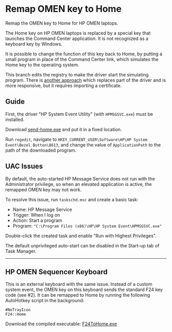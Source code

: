 # Remap OMEN key to Home

Remap the OMEN key to Home for HP OMEN laptops.

The Home key on HP OMEN laptops is replaced by a special key that launches the Command Center application. It is not recognized as a keyboard key by Windows. 

It is possible to change the function of this key back to Home, by putting a small program in place of the Command Center link, which simulates the Home key to the operating system.

This branch edits the registry to make the driver start the simulating program. There is [another approach](https://github.com/jingyu9575/remap-omen-key/tree/custom-client) which replaces part of the driver and is more responsive, but it requires importing a certificate. 

## Guide

First, the driver "HP System Event Utility" (with `HPMSGSVC.exe`) must be installed.

Download [send-home.exe](https://github.com/jingyu9575/remap-omen-key/releases) and put it in a fixed location.

Run `regedit`, navigate to `HKEY_CURRENT_USER\Software\HP\HP System Event\Bezel Button\8613`, and change the value of `ApplicationPath` to the path of the downloaded program.

## UAC Issues

By default, the auto-started HP Message Service does not run with the Administrator privilege, so when an elevated application is active, the remapped OMEN key may not work.

To resolve this issue, run `taskschd.msc` and create a basic task:

* Name: HP Message Service
* Trigger: When I log on
* Action: Start a program
* Program: `"C:\Program Files (x86)\HP\HP System Event\HPMSGSVC.exe"`

Double-click the created task and enable "Run with Highest Privileges".

The default unprivileged auto-start can be disabled in the Start-up tab of Task Manager.

---

## HP OMEN Sequencer Keyboard

This is an external keyboard with the same issue. Instead of a custom system event, the OMEN key on this keyboard sends the standard F24 key code (see #2). It can be remapped to Home by running the following AutoHotkey script in the background:

```autohotkey
#NoTrayIcon
F24::Home
```

Download the compiled executable: [F24ToHome.exe](https://github.com/jingyu9575/remap-omen-key/releases)
